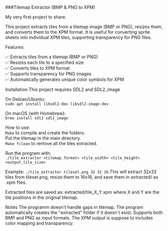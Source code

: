 ###Tilemap Extractor (BMP & PNG to XPM)

My very first project to share.

This project extracts tiles from a tilemap image (BMP or PNG), resizes them, and converts them to the XPM format.
It is useful for converting sprite sheets into individual XPM tiles, supporting transparency for PNG files.

Features:

✅ Extracts tiles from a tilemap (BMP or PNG) <br>
✅ Resizes each tile to a specified size <br>
✅ Converts tiles to XPM format <br>
✅ Supports transparency for PNG images <br>
✅ Automatically generates unique color symbols for XPM <br>

Installation
This project requires SDL2 and SDL2_image

On Debian/Ubuntu:<br>
```sudo apt install libsdl2-dev libsdl2-image-dev```

On macOS (with Homebrew):<br>
```brew install sdl2 sdl2_image```

How to use:<br>
```Make``` to compile and create the folders.<br>
Put the tilemap in the main directory.<br>
```Make fclean``` to remove all the tiles extracted.<br>


Run the program with:<br>
```./tile_extractor <tilemap.format> <tile_width> <tile_height> <output_tile_size>```

Example:
```./tile_extractor tileset.png 32 32 16```
This will extract 32x32 tiles from tileset.png, resize them to 16x16, and save them in extracted/ as .xpm files.

Extracted tiles are saved as:
extracted/tile_X_Y.xpm
where X and Y are the tile positions in the original tilemap.

Notes
The programm doesn't handle gaps in tilemap. 
The program automatically creates the "extracted" folder if it doesn't exist.
Supports both BMP and PNG as input formats.
The XPM output is suppose to includes color mapping and transparency.
